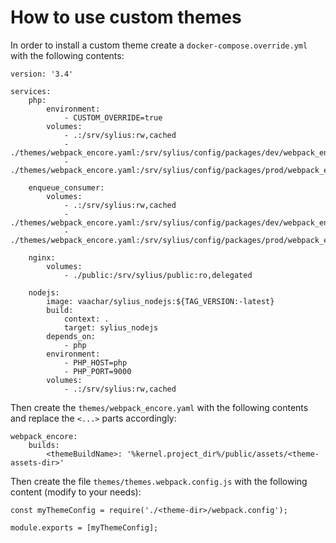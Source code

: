 # How to use custom themes

In order to install a custom theme create a `docker-compose.override.yml` with the following contents:
```
version: '3.4'

services:
    php:
        environment:
            - CUSTOM_OVERRIDE=true
        volumes:
            - .:/srv/sylius:rw,cached
            - ./themes/webpack_encore.yaml:/srv/sylius/config/packages/dev/webpack_encore.yaml
            - ./themes/webpack_encore.yaml:/srv/sylius/config/packages/prod/webpack_encore.yaml

    enqueue_consumer:
        volumes:
            - .:/srv/sylius:rw,cached
            - ./themes/webpack_encore.yaml:/srv/sylius/config/packages/dev/webpack_encore.yaml
            - ./themes/webpack_encore.yaml:/srv/sylius/config/packages/prod/webpack_encore.yaml

    nginx:
        volumes:
            - ./public:/srv/sylius/public:ro,delegated

    nodejs:
        image: vaachar/sylius_nodejs:${TAG_VERSION:-latest}
        build:
            context: .
            target: sylius_nodejs
        depends_on:
            - php
        environment:
            - PHP_HOST=php
            - PHP_PORT=9000
        volumes:
            - .:/srv/sylius:rw,cached
```

Then create the `themes/webpack_encore.yaml` with the following contents and replace the `<...>` parts accordingly:
```
webpack_encore:
    builds:
        <themeBuildName>: '%kernel.project_dir%/public/assets/<theme-assets-dir>'
```

Then create the file `themes/themes.webpack.config.js` with the following content (modify to your needs):
```
const myThemeConfig = require('./<theme-dir>/webpack.config');

module.exports = [myThemeConfig];
```
